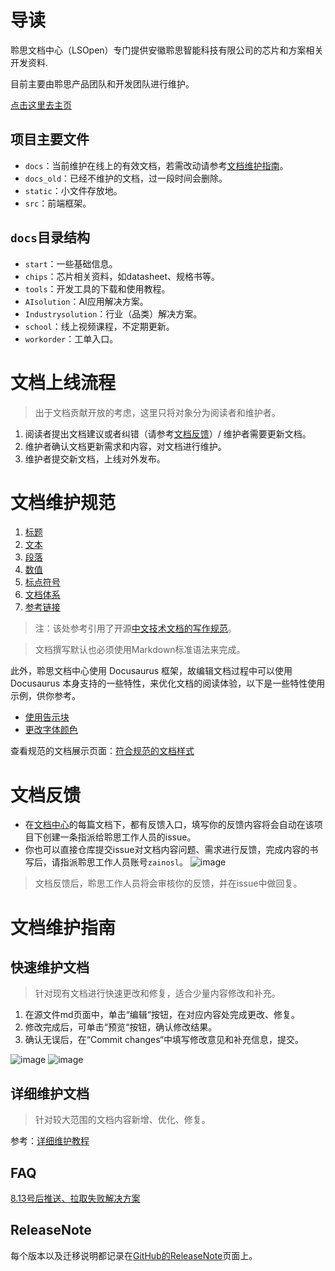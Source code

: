 # 导读
聆思文档中心（LSOpen）专门提供安徽聆思智能科技有限公司的芯片和方案相关开发资料.

目前主要由聆思产品团队和开发团队进行维护。

[点击这里去主页](https://docs.listenai.com/)

## 项目主要文件

- `docs`：当前维护在线上的有效文档，若需改动请参考[文档维护指南](#文档维护指南)。
- `docs_old`：已经不维护的文档，过一段时间会删除。
- `static`：小文件存放地。
- `src`：前端框架。

## `docs`目录结构

- `start`：一些基础信息。
- `chips`：芯片相关资料，如datasheet、规格书等。
- `tools`：开发工具的下载和使用教程。
- `AIsolution`：AI应用解决方案。
- `Industrysolution`：行业（品类）解决方案。
- `school`：线上视频课程，不定期更新。
- `workorder`：工单入口。

# 文档上线流程
> 出于文档贡献开放的考虑，这里只将对象分为阅读者和维护者。
1. 阅读者提出文档建议或者纠错（请参考[文档反馈](#文档反馈)）/ 维护者需要更新文档。
2. 维护者确认文档更新需求和内容，对文档进行维护。
3. 维护者提交新文档，上线对外发布。

# 文档维护规范

1. [标题](document_specification/docs/title.md)
1. [文本](document_specification/docs/text.md)
1. [段落](document_specification/docs/paragraph.md)
1. [数值](document_specification/docs/number.md)
1. [标点符号](document_specification/docs/marks.md)
1. [文档体系](document_specification/docs/structure.md)
1. [参考链接](document_specification/docs/reference.md)
> 注：该处参考引用了开源[中文技术文档的写作规范](https://github.com/ruanyf/document-style-guide)。

> 文档撰写默认也必须使用Markdown标准语法来完成。

此外，聆思文档中心使用 Docusaurus 框架，故编辑文档过程中可以使用 Docusaurus 本身支持的一些特性，来优化文档的阅读体验，以下是一些特性使用示例，供你参考。
- [使用告示块](https://docusaurus.io/zh-CN/docs/markdown-features/admonitions)
- [更改字体颜色](https://www.docusaurus.cn/docs/markdown-features/react#using-jsx-in-markdown)

查看规范的文档展示页面：[符合规范的文档样式](https://docs.listenai.com/AIsolution/ESR/Quick_start/Quick_start)

# 文档反馈

- 在[文档中心](https://docs.listenai.com/)的每篇文档下，都有反馈入口，填写你的反馈内容将会自动在该项目下创建一条指派给聆思工作人员的issue。
- 你也可以直接仓库提交issue对文档内容问题、需求进行反馈，完成内容的书写后，请指派聆思工作人员账号`zainosl`。
![image](https://user-images.githubusercontent.com/48555232/130925791-8ede117b-3f78-4619-8f05-5e81d1858b9c.png)

> 文档反馈后，聆思工作人员将会审核你的反馈，并在issue中做回复。

# 文档维护指南

## 快速维护文档
> 针对现有文档进行快速更改和修复，适合少量内容修改和补充。
1. 在源文件md页面中，单击“编辑“按钮，在对应内容处完成更改、修复。
2. 修改完成后，可单击“预览“按钮，确认修改结果。
3. 确认无误后，在“Commit changes“中填写修改意见和补充信息，提交。

![image](https://user-images.githubusercontent.com/48555232/130927193-4653aa79-b3d5-4c22-b4ab-ec7221280ae5.png)
![image](https://user-images.githubusercontent.com/48555232/130927718-318b2608-a046-43ac-ae06-c4a2ce3b892f.png)

## 详细维护文档
> 针对较大范围的文档内容新增、优化、修复。

参考：[详细维护教程](https://www.tapd.cn/43138663/documents/show/1143138663001002430#target:toc15)

## FAQ

[8.13号后推送、拉取失败解决方案](https://blog.csdn.net/weixin_41010198/article/details/119698015)


## ReleaseNote
每个版本以及迁移说明都记录在[GitHub的ReleaseNote](https://github.com/LISTENAI/LSOpenWeb/releases)页面上。

